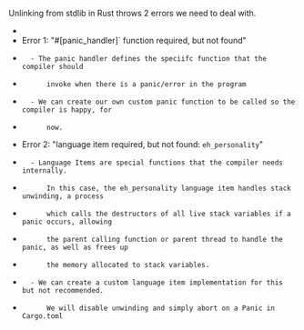 Unlinking from stdlib in Rust throws 2 errors we need to deal with.

-
- Error 1: "#[panic_handler]` function required, but not found"
-       - The panic handler defines the speciifc function that the compiler should
-           invoke when there is a panic/error in the program
-       - We can create our own custom panic function to be called so the compiler is happy, for
-           now.
- Error 2: "language item required, but not found: `eh_personality`"
-       - Language Items are special functions that the compiler needs internally.
-           In this case, the eh_personality language item handles stack unwinding, a process
-           which calls the destructors of all live stack variables if a panic occurs, allowing
-           the parent calling function or parent thread to handle the panic, as well as frees up
-           the memory allocated to stack variables.
-       - We can create a custom language item implementation for this but not recommended.
-           We will disable unwinding and simply abort on a Panic in Cargo.toml
